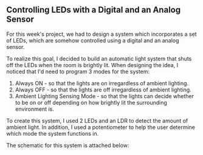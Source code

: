 ## Controlling LEDs with a Digital and an Analog Sensor 

For this week's project, we had to design a system which incorporates a set of LEDs, which are somehow controlled using a digital and an analog sensor. 

To realize this goal, I decided to build an automatic light system that shuts off the LEDs when the room is brightly lit. When designing the idea, I noticed that I'd need to program 3 modes for the system:

1. Always ON - so that the lights are on irregardless of ambient lighting.
2. Always OFF - so that the lights are off irregardless of ambient lighting.
3. Ambient Lighting Sensing Mode - so that the lights can decide whether to be on or off depending on how brightly lit the surrounding environment is.

To create this system, I used 2 LEDs and an LDR to detect the amount of ambient light. In addition, I used a potentiometer to help the user determine which mode the system functions in. 

The schematic for this system is attached below:

